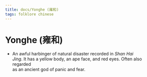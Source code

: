 ```yaml
---
title: docs/Yonghe (雍和)
tags: folklore chinese
---
```


# Yonghe (雍和)
- An awful harbinger of natural disaster recorded in _Shan Hai  
	Jing_. It has a yellow body, an ape face, and red eyes. Often also regarded  
	as an ancient god of panic and fear.